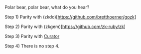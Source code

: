 Polar bear, polar bear, what do you hear?

Step 1) Parity with (zkdo)[https://github.com/bretthoerner/gozk]

Step 2) Parity with (zkgem)[https://github.com/zk-ruby/zk]

Step 3) Parity with [Curator](https://github.com/apache/curator)

Step 4) There is no step 4.
